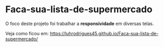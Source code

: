 # Faca-sua-lista-de-supermercado
O foco deste projeto foi trabalhar a <b>responsividade</b> em diversas telas.

Veja como ficou em: https://luhrodrigues45.github.io/Faca-sua-lista-de-supermercado/
